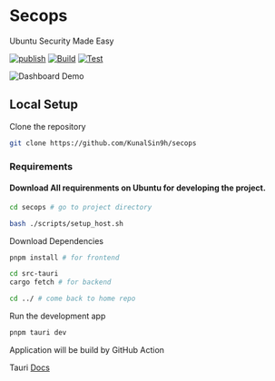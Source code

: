 # Secops

Ubuntu Security Made Easy

[![publish](https://github.com/KunalSin9h/secops/actions/workflows/release.yml/badge.svg)](https://github.com/KunalSin9h/secops/actions/workflows/release.yml)
[![Build](https://github.com/KunalSin9h/Secops/actions/workflows/build.yml/badge.svg)](https://github.com/KunalSin9h/Secops/actions/workflows/build.yml)
[![Test](https://github.com/KunalSin9h/Secops/actions/workflows/test.yml/badge.svg)](https://github.com/KunalSin9h/Secops/actions/workflows/test.yml)

![Dashboard Demo](https://tiddi.kunalsin9h.com/z7qvuTl)

## Local Setup

Clone the repository

```bash
git clone https://github.com/KunalSin9h/secops
```

### Requirements

#### Download All requirenments on Ubuntu for developing the project.

```bash
cd secops # go to project directory

bash ./scripts/setup_host.sh
```

Download Dependencies

```bash
pnpm install # for frontend

cd src-tauri
cargo fetch # for backend

cd ../ # come back to home repo
```

Run the development app

```bash
pnpm tauri dev
```

Application will be build by GitHub Action

Tauri [Docs](https://tauri.app/v1/guides/)
